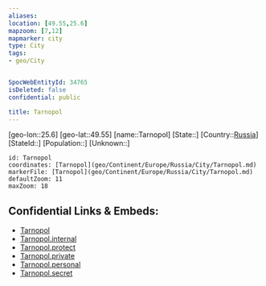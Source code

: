 ```yaml
---
aliases: 
location: [49.55,25.6]
mapzoom: [7,12] 
mapmarker: city 
type: City
tags:
- geo/City


SpocWebEntityId: 34765
isDeleted: false
confidential: public

title: Tarnopol
---
```

[geo-lon::25.6]
[geo-lat::49.55]
[name::Tarnopol]
[State::]
[Country::[Russia](geo/Continent/Europe/Russia.md)]
[StateId::]
[Population::]
[Unknown::]


```leaflet
id: Tarnopol
coordinates: [Tarnopol](geo/Continent/Europe/Russia/City/Tarnopol.md)
markerFile: [Tarnopol](geo/Continent/Europe/Russia/City/Tarnopol.md)
defaultZoom: 11 
maxZoom: 18
```


## Confidential Links & Embeds: 
- [Tarnopol](../../../../../../_public/geo/Continent/Europe/Russia/City/Tarnopol.md) 
- [Tarnopol.internal](../../../../../../_internal/geo/Continent/Europe/Russia/City/Tarnopol.internal.md) 
- [Tarnopol.protect](../../../../../../_protect/geo/Continent/Europe/Russia/City/Tarnopol.protect.md) 
- [Tarnopol.private](../../../../../../_private/geo/Continent/Europe/Russia/City/Tarnopol.private.md) 
- [Tarnopol.personal](../../../../../../_personal/geo/Continent/Europe/Russia/City/Tarnopol.personal.md) 
- [Tarnopol.secret](../../../../../../_secret/geo/Continent/Europe/Russia/City/Tarnopol.secret.md) 
